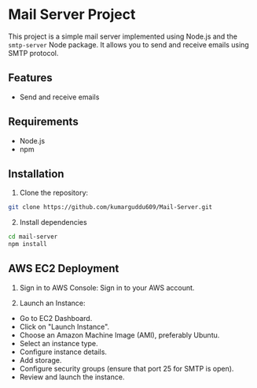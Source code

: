 # Mail Server Project

This project is a simple mail server implemented using Node.js and the `smtp-server` Node package. It allows you to send and receive emails using SMTP protocol.

## Features

- Send and receive emails

## Requirements

- Node.js
- npm

## Installation

1. Clone the repository:

```bash
git clone https://github.com/kumarguddu609/Mail-Server.git
```

2. Install dependencies

```bash
cd mail-server
npm install
```

## AWS EC2 Deployment

1. Sign in to AWS Console: Sign in to your AWS account.

2. Launch an Instance:

- Go to EC2 Dashboard.
- Click on "Launch Instance".
- Choose an Amazon Machine Image (AMI), preferably Ubuntu.
- Select an instance type.
- Configure instance details.
- Add storage.
- Configure security groups (ensure that port 25 for SMTP is open).
- Review and launch the instance.
